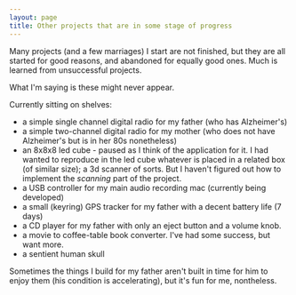 ```yaml
---
layout: page
title: Other projects that are in some stage of progress
---
```


Many projects (and a few marriages) I start are not finished, but they are all
started for good reasons, and abandoned for equally good ones. Much is learned
from unsuccessful projects.

What I'm saying is these might never appear.

Currently sitting on shelves:
* a simple single channel digital radio for my father (who has Alzheimer's)
* a simple two-channel digital radio for my mother (who does not have
Alzheimer's but is in her 80s nonetheless)
* an 8x8x8 led cube - paused as I think of the application for it.
        I had wanted to reproduce in the led cube whatever is placed in a
        related box (of similar size); a 3d scanner of sorts.  But I haven't
        figured out how to implement the *scanning* part of the project.
* a USB controller for my main audio recording mac (currently being developed)
* a small (keyring) GPS tracker for my father with a decent battery life (7 days)
* a CD player for my father with only an eject button and a volume knob.
* a movie to coffee-table book converter. I've had some success, but want more.
* a sentient human skull

Sometimes the things I build for my father aren't built in time for him to
enjoy them (his condition is accelerating), but it's fun for me, nontheless.
